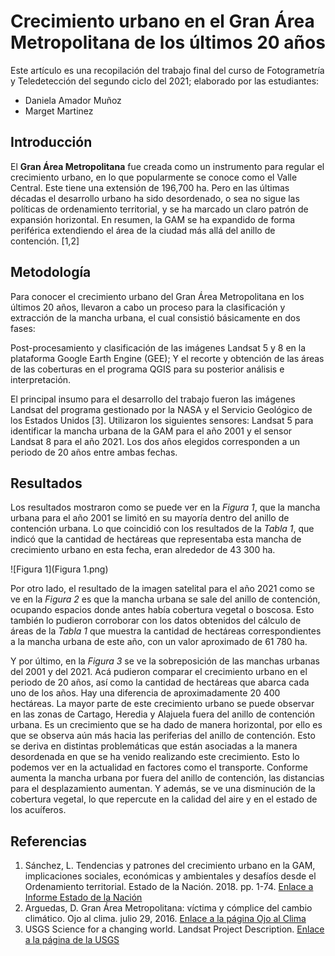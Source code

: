 # Crecimiento urbano en el Gran Área Metropolitana de los últimos 20 años

Este artículo es una recopilación del trabajo final del curso de Fotogrametría y Teledetección del segundo ciclo del 2021; elaborado por las estudiantes: 
* Daniela Amador Muñoz
* Marget Martinez

## Introducción 

El **Gran Área Metropolitana** fue creada como un instrumento para regular el crecimiento urbano, en lo que popularmente se conoce como el Valle Central. Este tiene una extensión de 196,700 ha. Pero en las últimas décadas el desarrollo urbano ha sido desordenado, o sea no sigue las políticas de ordenamiento territorial, y se ha marcado un claro patrón de expansión horizontal. En resumen, la GAM se ha expandido de forma periférica extendiendo el área de la ciudad más allá del anillo de contención. [1,2]

## Metodología

Para conocer el crecimiento urbano del Gran Área Metropolitana en los últimos 20 años, llevaron a cabo un proceso para la clasificación y extracción de la mancha urbana, el cual consistió básicamente en dos fases: 

Post-procesamiento y clasificación de las imágenes Landsat 5 y 8 en la plataforma Google Earth Engine (GEE);
Y el recorte y obtención de las áreas de las coberturas en el programa QGIS para su posterior análisis e interpretación. 

El principal insumo para el desarrollo del trabajo fueron las imágenes Landsat del programa gestionado por la NASA y el Servicio Geológico de los Estados Unidos [3]. Utilizaron los siguientes sensores: Landsat 5 para identificar la mancha urbana de la GAM para el año 2001 y el sensor Landsat 8 para el año 2021. Los dos años elegidos corresponden a un periodo de 20 años entre ambas fechas.  

## Resultados 

Los resultados mostraron como se puede ver en la *Figura 1*, que la mancha urbana para el año 2001 se limitó en su mayoría dentro del anillo de contención urbana. Lo que coincidió con los resultados de la *Tabla 1*, que indicó que la cantidad de hectáreas que representaba esta mancha de crecimiento urbano en esta fecha, eran alrededor de 43 300 ha. 


![Figura 1](Figura 1.png)

Por otro lado, el resultado de la imagen satelital para el año 2021 como se ve en la *Figura 2* es que la mancha urbana se sale del anillo de contención, ocupando espacios donde antes había cobertura vegetal o boscosa. Esto también lo pudieron corroborar con los datos obtenidos del cálculo de áreas de la *Tabla 1* que muestra la cantidad de hectáreas correspondientes a la mancha urbana de este año, con un valor aproximado de 61 780 ha. 

Y por último, en la *Figura 3* se ve la sobreposición de las manchas urbanas del 2001 y del 2021. Acá pudieron comparar el crecimiento urbano en el periodo de 20 años, así como la cantidad de hectáreas que abarca cada uno de los años. Hay una diferencia de aproximadamente 20 400 hectáreas. La mayor parte de este crecimiento urbano se puede observar en las zonas de Cartago, Heredia y Alajuela fuera del anillo de contención urbana. Es un crecimiento que se ha dado de manera horizontal, por ello es que se observa aún más hacia las periferias del anillo de contención. Esto se deriva en distintas problemáticas que están asociadas a la manera desordenada en que se ha venido realizando este crecimiento. Esto lo podemos ver en la actualidad en factores como el transporte. Conforme aumenta la mancha urbana por fuera del anillo de contención, las distancias para el desplazamiento aumentan. Y además, se ve una disminución de la cobertura vegetal, lo que repercute en la calidad del aire y en el estado de los acuíferos.

## Referencias

1. Sánchez, L. Tendencias y patrones del crecimiento urbano en la GAM, implicaciones sociales, económicas y ambientales y desafíos desde el Ordenamiento territorial. Estado de la Nación. 2018. pp. 1-74. [Enlace a Informe Estado de la Nación](https://repositorio.conare.ac.cr/bitstream/handle/20.500.12337/2982/Tendencias_patrones_crecimiento_urbano_GAM.pdf?sequence=1&isAllowed=y) 
2. Arguedas, D. Gran Área Metropolitana: víctima y cómplice del cambio climático. Ojo al clima. julio 29, 2016. [Enlace a la página Ojo al Clima](https://ojoalclima.com/gran-area-metropolitana-victima-y-complice-del-cambio-climatico/)
3. USGS Science for a changing world. Landsat Project Description. [Enlace a la página de la USGS](https://web.archive.org/web/20160320142700/http://landsat.usgs.gov/about_project_descriptions.php)

